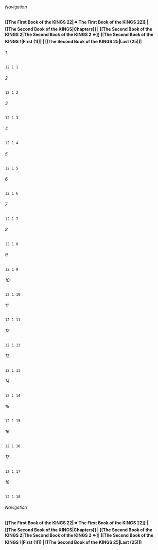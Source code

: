 
###### Navigation
**[[The First Book of the KINGS 22|⏪ The First Book of the KINGS 22]] | [[The Second Book of the KINGS|Chapters]] | [[The Second Book of the KINGS 2|The Second Book of the KINGS 2 ⏩]]**
**[[The Second Book of the KINGS 1|First (1)]] | [[The Second Book of the KINGS 25|Last (25)]]**

###### 1
``` verse
12 1 1 
```
###### 2
``` verse
12 1 2 
```
###### 3
``` verse
12 1 3 
```
###### 4
``` verse
12 1 4 
```
###### 5
``` verse
12 1 5 
```
###### 6
``` verse
12 1 6 
```
###### 7
``` verse
12 1 7 
```
###### 8
``` verse
12 1 8 
```
###### 9
``` verse
12 1 9 
```
###### 10
``` verse
12 1 10 
```
###### 11
``` verse
12 1 11 
```
###### 12
``` verse
12 1 12 
```
###### 13
``` verse
12 1 13 
```
###### 14
``` verse
12 1 14 
```
###### 15
``` verse
12 1 15 
```
###### 16
``` verse
12 1 16 
```
###### 17
``` verse
12 1 17 
```
###### 18
``` verse
12 1 18 
```

###### Navigation
**[[The First Book of the KINGS 22|⏪ The First Book of the KINGS 22]] | [[The Second Book of the KINGS|Chapters]] | [[The Second Book of the KINGS 2|The Second Book of the KINGS 2 ⏩]]**
**[[The Second Book of the KINGS 1|First (1)]] | [[The Second Book of the KINGS 25|Last (25)]]**


